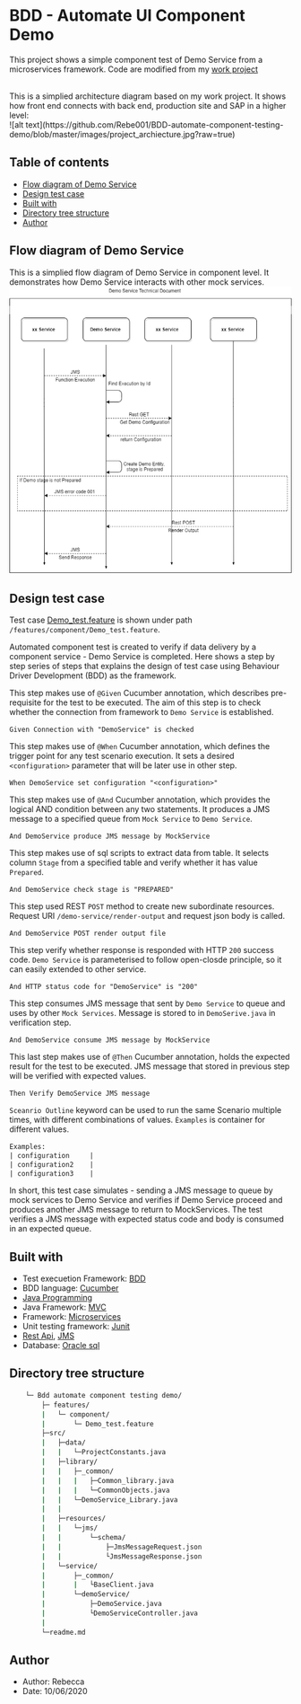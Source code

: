 # BDD - Automate UI Component Demo
This project shows a simple component test of Demo Service from a microservices framework. Code are modified from my [work project](https://rebecca-li-portfolio.imfast.io/)

<br>
This is a simplied architecture diagram based on my work project. It shows how front end connects with back end, production site and SAP in a higher level:
<br>
![alt text](https://github.com/Rebe001/BDD-automate-component-testing-demo/blob/master/images/project_archiecture.jpg?raw=true)




## Table of contents
* [Flow diagram of Demo Service](#flow-diagram-of-demo-service)
* [Design test case](#design-test-case)
* [Built with](#built-with)
* [Directory tree structure](#directory-tree-structure)
* [Author](#author)

## Flow diagram of Demo Service

This is a simplied flow diagram of Demo Service in component level. It demonstrates how Demo Service interacts with other mock services.
<br> 
![alt text](https://github.com/Rebe001/BDD-automate-component-testing-demo/blob/master/images/demo_service_flow_diagram.png?raw=true)




## Design test case

Test case [Demo_test.feature](/features/component/Demo_test.feature) is shown under path `/features/component/Demo_test.feature`.

Automated component test is created to verify if data delivery by a component service - Demo Service is completed. Here shows a step by step series of steps that explains the design of test case using Behaviour Driver Development (BDD) as the framework.

This step makes use of `@Given` Cucumber annotation, which describes pre-requisite for the test to be executed. The aim of this step is to check whether the connection from framework to `Demo Service` is established.

```
Given Connection with "DemoService" is checked
```
This step makes use of `@When` Cucumber annotation, which defines the trigger point for any test scenario execution. It sets a desired `<configuration>` parameter that will be later use in other step.

```
When DemoService set configuration "<configuration>"
```
This step makes use of `@And` Cucumber annotation, which provides the logical AND condition between any two statements. It produces a JMS message to a specified queue from `Mock Service` to `Demo Service`.
```
And DemoService produce JMS message by MockService
```
This step makes use of sql scripts to extract data from table. It selects column `Stage` from a specified table and verify whether it has value `Prepared`.
```
And DemoService check stage is "PREPARED"
```
This step used REST `POST` method to create new subordinate resources. Request URI `/demo-service/render-output` and request json body is called.
```
And DemoService POST render output file
```
This step verify whether response is responded with HTTP `200` success code. `Demo Service` is parameterised to follow open-closde principle, so it can easily extended to other service.
```
And HTTP status code for "DemoService" is "200"
```
This step consumes JMS message that sent by `Demo Service` to queue and uses by other `Mock Services`. Message is stored to in `DemoSerive.java` in verification step.
```
And DemoService consume JMS message by MockService
```
This last step makes use of `@Then` Cucumber annotation, holds the expected result for the test to be executed. JMS message that stored in previous step will be verified with expected values.
```
Then Verify DemoService JMS message
```
`Sceanrio Outline` keyword can be used to run the same Scenario multiple times, with different combinations of values. `Èxamples` is container for different values.

```
Examples:
| configuration     |
| configuration2    |
| configuration3  	|
```

In short, this test case simulates - sending a JMS message to queue by mock services to Demo Service and verifies if Demo Service proceed and produces another JMS message to return to MockServices. The test verifies a JMS message with expected status code and body is consumed in an expected queue.



## Built with
 
* Test execuetion Framework: [BDD](https://cucumber.io/docs/bdd/)
* BDD language: [Cucumber](https://cucumber.io/docs/guides/overview/)
* [Java Programming](https://java.com/en/download/faq/whatis_java.xml)
* Java Framework: [MVC](https://www.oracle.com/technical-resources/articles/javase/mvc.html)
* Framework: [Microservices](https://spring.io/blog/2015/07/14/microservices-with-spring)
* Unit testing framework: [Junit](https://junit.org/junit4/)
* [Rest Api](https://www.restapitutorial.com/), [JMS](https://www.oracle.com/java/technologies/java-message-service.html)
* Database: [Oracle sql](https://www.oracle.com/database/technologies/appdev/sqldeveloper-landing.html)

	




## Directory tree structure
```bash
	└─ Bdd automate component testing demo/
		├─ features/
		|	└─ component/
		|		└─ Demo_test.feature
		├─src/
		|	├─data/
		|	|	└─ProjectConstants.java
		|	├─library/
		|	|	├─_common/
		|	|	|	├─Common_library.java
		|	|	|	└─CommonObjects.java
		|	|	└─DemoService_Library.java
		|	|	
		|	├─resources/
		|	|	└─jms/
		|	|		└─schema/
		|	|			├─JmsMessageRequest.json
		|	|			└JmsMessageResponse.json
		|	└─service/
		|		├─_common/
		|		|	└BaseClient.java
		|		└─demoService/
		|			├─DemoService.java
		|			└DemoServiceController.java
		|	
		└─readme.md
``` 
   

## Author

* Author: Rebecca
* Date: 10/06/2020